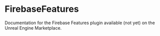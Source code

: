 # FirebaseFeatures
Documentation for the Firebase Features plugin available (not yet) on the Unreal Engine Marketplace.
